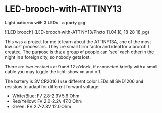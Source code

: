 # LED-brooch-with-ATTINY13
Light patterns with 3 LEDs - a party gag

![LED brooch] (LED-brooch-with-ATTINY13/Photo 11.04.18, 18 28 18.jpg)

This was a project for me to learn about the ATTINY13A, one of the most low cost processors. They are small form factor
and ideal for a brooch I created. The purpose is that a group of people can 'see' each other in the night in a foreign city,
so nobody gets lost.

There are two contacts at 9 and 12 o'clock, if connected briefly with a small cable you may toggle the light-show on and off.

The battery is 3V CR2016
I use different color LEDs all SMD1206 and resistors to adapt for different forward voltage:
* White/Blue: FV 2.8-2.9V   5.6 Ohm
* Red/Yellow: FV 2.0-2.2V  47.0 Ohm
* Green:      FV 2.7-2.8V  12.0 Ohm

